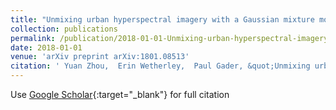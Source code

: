 ```yaml
---
title: "Unmixing urban hyperspectral imagery with a Gaussian mixture model on endmember variability"
collection: publications
permalink: /publication/2018-01-01-Unmixing-urban-hyperspectral-imagery-with-a-Gaussian-mixture-model-on-endmember-variability
date: 2018-01-01
venue: 'arXiv preprint arXiv:1801.08513'
citation: ' Yuan Zhou,  Erin Wetherley,  Paul Gader, &quot;Unmixing urban hyperspectral imagery with a Gaussian mixture model on endmember variability.&quot; arXiv preprint arXiv:1801.08513, 2018.'
---
```

Use [Google Scholar](https://scholar.google.com/scholar?q=Unmixing+urban+hyperspectral+imagery+with+a+Gaussian+mixture+model+on+endmember+variability){:target="_blank"} for full citation